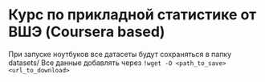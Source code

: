 # Курс по прикладной статистике от ВШЭ (Coursera based)
При запуске ноутбуков все датасеты будут сохраняться в папку datasets/
Все данные добавлять через `!wget -O <path_to_save> <url_to_download>`